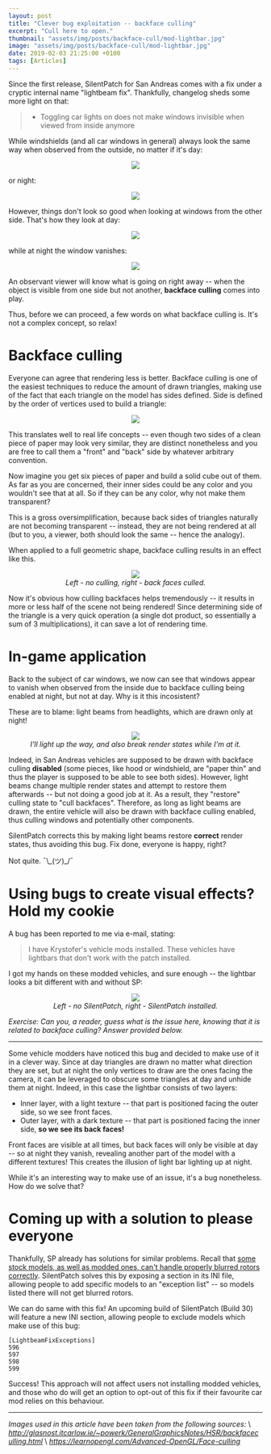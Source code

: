 ```yaml
---
layout: post
title: "Clever bug exploitation -- backface culling"
excerpt: "Cull here to open."
thumbnail: "assets/img/posts/backface-cull/mod-lightbar.jpg"
image: "assets/img/posts/backface-cull/mod-lightbar.jpg"
date: 2019-02-03 21:25:00 +0100
tags: [Articles]
---
```


Since the first release, SilentPatch for San Andreas comes with a fix under a cryptic internal name "lightbeam fix".
Thankfully, changelog sheds some more light on that:
> * Toggling car lights on does not make windows invisible when viewed from inside anymore

While windshields (and all car windows in general) always look the same way when observed from the outside, no matter if it's day:
<p align="center">
<img src="{{ "/assets/img/posts/backface-cull/day.jpg" | relative_url }}">
</p>
or night:
<p align="center">
<img src="{{ "/assets/img/posts/backface-cull/night.jpg" | relative_url }}">
</p>

However, things don't look so good when looking at windows from the other side. That's how they look at day:
<p align="center">
<img src="{{ "/assets/img/posts/backface-cull/day2.jpg" | relative_url }}">
</p>
while at night the window vanishes:
<p align="center">
<img src="{{ "/assets/img/posts/backface-cull/night2.jpg" | relative_url }}">
</p>

An observant viewer will know what is going on right away -- when the object is visible from one side but not another,
**backface culling** comes into play.

Thus, before we can proceed, a few words on what backface culling is.
It's not a complex concept, so relax!

# Backface culling

Everyone can agree that rendering less is better. Backface culling is one of the easiest techniques to reduce the amount of drawn triangles,
making use of the fact that each triangle on the model has sides defined. Side is defined by the order of vertices used to build a triangle:
<p align="center">
<img src="https://learnopengl.com/img/advanced/faceculling_windingorder.png">
</p>
This translates well to real life concepts -- even though two sides of a clean piece of paper may look very similar,
they are distinct nonetheless and you are free to call them a "front" and "back" side by whatever arbitrary convention.

Now imagine you get six pieces of paper and build a solid cube out of them. As far as you are concerned, their inner sides could be any color
and you wouldn't see that at all. So if they can be any color, why not make them transparent?

This is a gross oversimplification, because back sides of triangles naturally are not becoming transparent -- instead, they are not being rendered at all
(but to you, a viewer, both should look the same -- hence the analogy).

When applied to a full geometric shape, backface culling results in an effect like this.
<p align="center">
<img src="http://glasnost.itcarlow.ie/~powerk/GeneralGraphicsNotes/HSR/hsr_images/culledfaces.png"><br>
<em>Left - no culling, right - back faces culled.</em>
</p>

Now it's obvious how culling backfaces helps tremendously -- it results in more or less half of the scene not being rendered!
Since determining side of the triangle is a very quick operation (a single dot product, so essentially a sum of 3 multiplications),
it can save a lot of rendering time.

# In-game application

Back to the subject of car windows, we now can see that windows appear to vanish when observed from the inside due to backface
culling being enabled at night, but not at day. Why is it this incosistent?

These are to blame: light beams from headlights, which are drawn only at night!

<p align="center">
<img src="{{ "/assets/img/posts/backface-cull/lightbeams.jpg" | relative_url }}"><br>
<em>I'll light up the way, and also break render states while I'm at it.</em>
</p>

Indeed, in San Andreas vehicles are supposed to be drawn with backface culling **disabled**
(some pieces, like hood or windshield, are "paper thin" and thus the player is supposed to be able to see both sides).
However, light beams change multiple render states and attempt to restore them afterwards -- but not doing a good job at it.
As a result, they "restore" culling state to "cull backfaces". Therefore, as long as light beams are drawn, the entire vehicle
will also be drawn with backface culling enabled, thus culling windows and potentially other components.

SilentPatch corrects this by making light beams restore **correct** render states, thus avoiding this bug.
Fix done, everyone is happy, right?

Not quite. ¯\\\_(ツ)\_/¯

# Using bugs to create visual effects? Hold my cookie

A bug has been reported to me via e-mail, stating:
> I have Krystofer's vehicle mods installed. These vehicles have lightbars that don't work with the patch installed.

I got my hands on these modded vehicles, and sure enough -- the lightbar looks a bit different with and without SP:
<p align="center">
<img src="{{ "/assets/img/posts/backface-cull/mod-lightbar.jpg" | relative_url }}"><br>
<em>Left - no SilentPatch, right - SilentPatch installed.</em>
</p>

*Exercise: Can you, a reader, guess what is the issue here, knowing that it is related to backface culling? Answer provided below.*

<hr>

Some vehicle modders have noticed this bug and decided to make use of it in a clever way.
Since at day triangles are drawn no matter what direction they are set, but at night the only vertices
to draw are the ones facing the camera, it can be leveraged to obscure some triangles at day
and unhide them at night. Indeed, in this case the lightbar consists of two layers:
* Inner layer, with a light texture -- that part is positioned facing the outer side, so we see front faces.
* Outer layer, with a dark texture -- that part is positioned facing the inner side, **so we see its back faces!**

Front faces are visible at all times, but back faces will only be visible at day -- so at night they vanish,
revealing another part of the model with a different textures! This creates the illusion of light bar lighting up
at night.

While it's an interesting way to make use of an issue, it's a bug nonetheless. How do we solve that?

# Coming up with a solution to please everyone

Thankfully, SP already has solutions for similar problems.
Recall that [some stock models, as well as modded ones, can't handle properly blurred rotors correctly](https://gtaforums.com/topic/669045-silentpatch/?do=findComment&comment=1065600171).
SilentPatch solves this by exposing a section in its INI file, allowing people to add specific models to an "exception list" -- so models listed there will not get blurred rotors.

We can do same with this fix! An upcoming build of SilentPatch (Build 30) will feature a new INI section, allowing people to exclude models which make use of this bug:
```
[LightbeamFixExceptions]
596
597
598
599
```

Success! This approach will not affect users not installing modded vehicles, and those who do will get an option to opt-out of this fix if their favourite car mod relies on this behaviour.

<hr>

_Images used in this article have been taken from the following sources:_ \\
_<http://glasnost.itcarlow.ie/~powerk/GeneralGraphicsNotes/HSR/backfaceculling.html>_ \\
_<https://learnopengl.com/Advanced-OpenGL/Face-culling>_